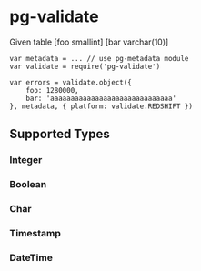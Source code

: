 # pg-validate
Given table
[foo smallint]
[bar varchar(10)]

```
var metadata = ... // use pg-metadata module
var validate = require('pg-validate')

var errors = validate.object({
    foo: 1280000,
    bar: 'aaaaaaaaaaaaaaaaaaaaaaaaaaaaaa'
}, metadata, { platform: validate.REDSHIFT })
```

## Supported Types

### Integer

### Boolean

### Char

### Timestamp

### DateTime

